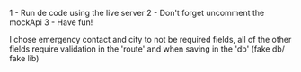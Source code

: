 1 - Run de code using the live server
2 - Don't forget uncomment the mockApi
3 - Have fun!

I chose emergency contact and city to not be required fields,
all of the other fields require validation in the 'route'
and when saving in the 'db' (fake db/ fake lib)
